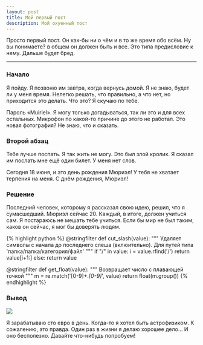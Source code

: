 ```yaml
---
layout: post
title: Мой первый пост
description: Мой охуенный пост
---
```


Просто первый пост. Он как-бы ни о чём и в то же время обо всём. Ну вы понимаете? в общем он должен быть и все. Это типа предисловие к нему. Дальше будет бред.

-----

### Начало

Я пойду. Я позвоню им завтра, когда вернусь домой. Я не знаю, будет ли у меня время. Нелегко решать, что правильно, а что нет, но приходится это делать. Что это? Я скучаю по тебе.

Пароль «Muiriel». Я могу только догадываться, так ли это и для всех остальных. Микрофон по какой-то причине до этого не работал. Это новая фотография? Не знаю, что и сказать.

### Второй абзац

Тебе лучше поспать. Я так жить не могу. Это был злой кролик. Я сказал им послать мне ещё один билет. У меня нет слов.

Сегодня 18 июня, и это день рождения Мюриэл! У тебя не хватает терпения на меня. С днём рождения, Мюриэл!

### Решение

Последний человек, которому я рассказал свою идею, решил, что я сумасшедший. Мюриэл сейчас 20. Каждый, в итоге, должен учиться сам. Я постараюсь не мешать тебе учиться. Если бы мир не был таким, каков он сейчас, я мог бы доверять людям.

{% highlight python %}
@stringfilter
def cut_slash(value):
    """ Удаляет символы с начала до последнего слеша (вклюительно). Для путей типа 'папка/папка/категория/файл' """
    if "/" in value:
        i = value.rfind('/')
        return value[i+1:]
    else:
        return value


@stringfilter
def get_float(value):
    """ Возвращает число с плавающей точкой """
    m = re.match('[0-9]+\.*[0-9]*', value)
    return float(m.group())
{% endhighlight %}

### Вывод

<img src="http://farm9.staticflickr.com/8426/7758832526_cc8f681e48_c.jpg">

Я зарабатываю сто евро в день. Когда-то я хотел быть астрофизиком. К сожалению, это правда. Один раз в жизни я делаю хорошее дело... И оно бесполезно. Давайте что-нибудь попробуем!
